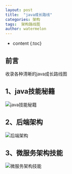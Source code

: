 ```yaml
---
layout: post
title:  "java成长路线"
categories: 架构
tags:  架构路线图  
author: watermelon
---
```

* content
{:toc}

## 前言
收录各种清晰的java成长路线图



## 1、java技能秘籍
![java技能秘籍](https://thumbnail0.baidupcs.com/thumbnail/edf43113fdd752c53656bd758c0ff1be?fid=3022657087-250528-996753025417958&time=1543417200&rt=sh&sign=FDTAER-DCb740ccc5511e5e8fedcff06b081203-Q42u8Q0mws6Xk5YfVF8vEsygJzA%3D&expires=8h&chkv=0&chkbd=0&chkpc=&dp-logid=8852652635629970404&dp-callid=0&size=c710_u400&quality=100&vuk=-&ft=video)

## 2、后端架构
![后端架构](https://thumbnail0.baidupcs.com/thumbnail/5db6103ab7f8da0d8b2635c8af79a3a1?fid=3022657087-250528-668026508869229&time=1543417200&rt=sh&sign=FDTAER-DCb740ccc5511e5e8fedcff06b081203-krxUpF29TMOkmixZ4YPzuRkbQZQ%3D&expires=8h&chkv=0&chkbd=0&chkpc=&dp-logid=8852679750887480887&dp-callid=0&size=c710_u400&quality=100&vuk=-&ft=video)

## 3、微服务架构技能
![微服务架构技能](https://thumbnail0.baidupcs.com/thumbnail/1789c894b536e54b27b4c964d77e2241?fid=3022657087-250528-688460918491697&time=1543417200&rt=sh&sign=FDTAER-DCb740ccc5511e5e8fedcff06b081203-%2BkyrJBM5XB21fsACHupQPzpAREA%3D&expires=8h&chkv=0&chkbd=0&chkpc=&dp-logid=8852686546592649929&dp-callid=0&size=c710_u400&quality=100&vuk=-&ft=video)



